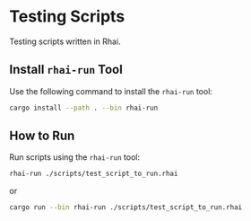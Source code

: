 Testing Scripts
===============

Testing scripts written in Rhai.


Install `rhai-run` Tool
-----------------------

Use the following command to install the `rhai-run` tool:

```sh
cargo install --path . --bin rhai-run
```


How to Run
----------

Run scripts using the `rhai-run` tool:

```sh
rhai-run ./scripts/test_script_to_run.rhai
```

or

```sh
cargo run --bin rhai-run ./scripts/test_script_to_run.rhai
```
